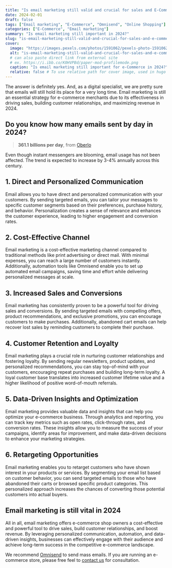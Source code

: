 ```yaml
---
title: "Is email marketing still valid and crucial for sales and E-Commerce in 2024?"
date: 2024-02-01
draft: false 
tags: ["Email marketing", "E-Commerce", "Omnisend", "Online Shopping"]
categories: ["E-Commerce", "Email marketing"]
summary: "Is email marketing still important in 2024?"
slug: "is-email-marketing-still-valid-and-crucial-for-sales-and-e-commerce-in-2024"
cover:
  image: "https://images.pexels.com/photos/1591062/pexels-photo-1591062.jpeg"
  alt: "is-email-marketing-still-valid-and-crucial-for-sales-and-e-commerce-in-2024"
  # can also paste direct link from external site
  # ex. https://i.ibb.co/K0HVPBd/paper-mod-profilemode.png
  caption: "Is email marketing still important for e-Commerce in 2024?"
  relative: false # To use relative path for cover image, used in hugo Page-bundles
---
```


The answer is definitely yes. And, as a digital specialist, we are pretty sure that emails will still hold its place for a very long time. Email marketing is still an essential strategy for e-commerce merchants due to its effectiveness in driving sales, building customer relationships, and maximizing revenue in 2024.

## Do you know how many emails sent by day in 2024?

> <strong>361.1 billions per day</strong>, from [Oberlo](https://www.oberlo.com/statistics/how-many-emails-are-sent-per-day)

Even though instant messengers are blooming, email usage has not been affected. The trend is expected to increase by 3-4% annually across this century.

## 1. Direct and Personalized Communication
Email allows you to have direct and personalized communication with your customers. By sending targeted emails, you can tailor your messages to specific customer segments based on their preferences, purchase history, and behavior. Personalization creates a sense of relevance and enhances the customer experience, leading to higher engagement and conversion rates.

## 2. Cost-Effective Channel

Email marketing is a cost-effective marketing channel compared to traditional methods like print advertising or direct mail. With minimal expenses, you can reach a large number of customers instantly. Additionally, automation tools like Omnisend enable you to set up automated email campaigns, saving time and effort while delivering personalized messages at scale.

## 3. Increased Sales and Conversions

Email marketing has consistently proven to be a powerful tool for driving sales and conversions. By sending targeted emails with compelling offers, product recommendations, and exclusive promotions, you can encourage customers to make purchases. Additionally, abandoned cart emails can help recover lost sales by reminding customers to complete their purchase.

## 4. Customer Retention and Loyalty

Email marketing plays a crucial role in nurturing customer relationships and fostering loyalty. By sending regular newsletters, product updates, and personalized recommendations, you can stay top-of-mind with your customers, encouraging repeat purchases and building long-term loyalty. A loyal customer base translates into increased customer lifetime value and a higher likelihood of positive word-of-mouth referrals.

## 5. Data-Driven Insights and Optimization

Email marketing provides valuable data and insights that can help you optimize your e-commerce business. Through analytics and reporting, you can track key metrics such as open rates, click-through rates, and conversion rates. These insights allow you to measure the success of your campaigns, identify areas for improvement, and make data-driven decisions to enhance your marketing strategies.

## 6. Retargeting Opportunities

Email marketing enables you to retarget customers who have shown interest in your products or services. By segmenting your email list based on customer behavior, you can send targeted emails to those who have abandoned their carts or browsed specific product categories. This personalized approach increases the chances of converting those potential customers into actual buyers.

## Email marketing is still vital in 2024

All in all, email marketing offers e-commerce shop owners a cost-effective and powerful tool to drive sales, build customer relationships, and boost revenue. By leveraging personalized communication, automation, and data-driven insights, businesses can effectively engage with their audience and achieve long-term success in the competitive e-commerce landscape.

We recommend [Omnisend](https://www.omnisend.com) to send mass emails. If you are running an e-commerce store, please free feel to [contact us](/contact/) for consultation.